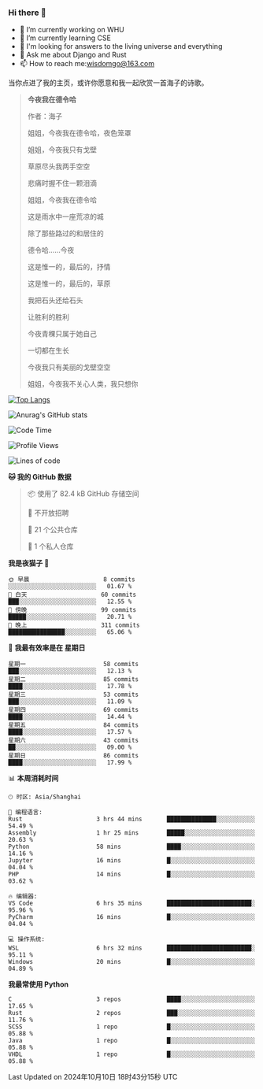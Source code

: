 ### Hi there 👋



- 🔭 I’m currently working on WHU
- 🌱 I’m currently learning CSE
- 🤔 I'm looking for answers to the living universe and everything
- 💬 Ask me about Django and Rust
- 📫 How to reach me:wisdomgo@163.com

当你点进了我的主页，或许你愿意和我一起欣赏一首海子的诗歌。

>**今夜我在德令哈**
>
>作者：海子
>
>姐姐，今夜我在德令哈，夜色笼罩
>
>姐姐，今夜我只有戈壁
>
>草原尽头我两手空空
>
>悲痛时握不住一颗泪滴
>
>姐姐，今夜我在德令哈
>
>这是雨水中一座荒凉的城
>
>除了那些路过的和居住的
>
>德令哈......今夜
>
>这是惟一的，最后的，抒情
>
>这是惟一的，最后的，草原
>
>我把石头还给石头
>
>让胜利的胜利
>
>今夜青稞只属于她自己
>
>一切都在生长
>
>今夜我只有美丽的戈壁空空
>
>姐姐，今夜我不关心人类，我只想你



[![Top Langs](https://github-readme-stats.vercel.app/api/top-langs/?username=wisdomgo&theme=onedark)](https://github.com/anuraghazra/github-readme-stats)

![Anurag's GitHub stats](https://github-readme-stats.vercel.app/api?username=wisdomgo&hide=contribs,stars&theme=synthwave)

<!--START_SECTION:waka-->
![Code Time](http://img.shields.io/badge/Code%20Time-275%20hrs%2028%20mins-blue)

![Profile Views](http://img.shields.io/badge/%E4%B8%AA%E4%BA%BA%E8%B5%84%E6%96%99%E8%A7%82%E7%9C%8B%E6%AC%A1%E6%95%B0-3-blue)

![Lines of code](https://img.shields.io/badge/%E4%BB%8E%E3%80%8CHello%20World%E3%80%8D%E8%B5%B7%E6%88%91%E5%B7%B2%E7%BB%8F%E5%86%99%E4%BA%86-638.8%20thousand%20%E8%A1%8C%E4%BB%A3%E7%A0%81-blue)

**🐱 我的 GitHub 数据** 

> 📦  使用了 82.4 kB GitHub 存储空间 
 > 
> 🚫 不开放招聘
 > 
> 📜 21 个公共仓库 
 > 
> 🔑 1 个私人仓库 
 > 
**我是夜猫子 🦉** 

```text
🌞 早晨                     8 commits           ░░░░░░░░░░░░░░░░░░░░░░░░░   01.67 % 
🌆 白天                     60 commits          ███░░░░░░░░░░░░░░░░░░░░░░   12.55 % 
🌃 傍晚                     99 commits          █████░░░░░░░░░░░░░░░░░░░░   20.71 % 
🌙 晚上                     311 commits         ████████████████░░░░░░░░░   65.06 % 
```
📅 **我最有效率是在 星期日** 

```text
星期一                      58 commits          ███░░░░░░░░░░░░░░░░░░░░░░   12.13 % 
星期二                      85 commits          ████░░░░░░░░░░░░░░░░░░░░░   17.78 % 
星期三                      53 commits          ███░░░░░░░░░░░░░░░░░░░░░░   11.09 % 
星期四                      69 commits          ████░░░░░░░░░░░░░░░░░░░░░   14.44 % 
星期五                      84 commits          ████░░░░░░░░░░░░░░░░░░░░░   17.57 % 
星期六                      43 commits          ██░░░░░░░░░░░░░░░░░░░░░░░   09.00 % 
星期日                      86 commits          ████░░░░░░░░░░░░░░░░░░░░░   17.99 % 
```


📊 **本周消耗时间** 

```text
🕑︎ 时区: Asia/Shanghai

💬 编程语言: 
Rust                     3 hrs 44 mins       ██████████████░░░░░░░░░░░   54.49 % 
Assembly                 1 hr 25 mins        █████░░░░░░░░░░░░░░░░░░░░   20.63 % 
Python                   58 mins             ████░░░░░░░░░░░░░░░░░░░░░   14.16 % 
Jupyter                  16 mins             █░░░░░░░░░░░░░░░░░░░░░░░░   04.04 % 
PHP                      14 mins             █░░░░░░░░░░░░░░░░░░░░░░░░   03.62 % 

🔥 编辑器: 
VS Code                  6 hrs 35 mins       ████████████████████████░   95.96 % 
PyCharm                  16 mins             █░░░░░░░░░░░░░░░░░░░░░░░░   04.04 % 

💻 操作系统: 
WSL                      6 hrs 32 mins       ████████████████████████░   95.11 % 
Windows                  20 mins             █░░░░░░░░░░░░░░░░░░░░░░░░   04.89 % 
```

**我最常使用 Python** 

```text
C                        3 repos             ████░░░░░░░░░░░░░░░░░░░░░   17.65 % 
Rust                     2 repos             ███░░░░░░░░░░░░░░░░░░░░░░   11.76 % 
SCSS                     1 repo              █░░░░░░░░░░░░░░░░░░░░░░░░   05.88 % 
Java                     1 repo              █░░░░░░░░░░░░░░░░░░░░░░░░   05.88 % 
VHDL                     1 repo              █░░░░░░░░░░░░░░░░░░░░░░░░   05.88 % 
```




 Last Updated on 2024年10月10日 18时43分15秒 UTC
<!--END_SECTION:waka-->
